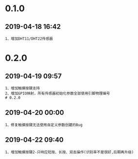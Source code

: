 # 0.1.0
## 2019-04-18 16:42
    1、增加DHT11/DHT22传感器
# 0.2.0
## 2019-04-19 09:57
    1、增加触摸按键支持
    2、增加GPIO映射，所有传感器初始化参数全部使用引脚物理编号
    # 0.2.0
## 2019-04-20 00:00
    1、修复触摸按键无法使用自定义参数创建的Bug
## 2019-04-22 09:40
    1、增加触摸按键2-只响应短按、长按、双击操作(识别率不是很好,后期再升级)